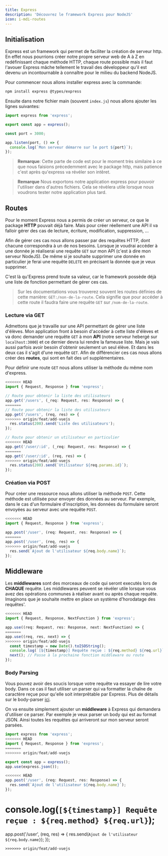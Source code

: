 ```yaml
---
title: Express
description: 'Découvrez le framework Express pour NodeJS'
icon: i-mdi-routes
---
```


## Initialisation

Express est un framework qui permet de faciliter la création de serveur http. En effet nous pourrions créer notre propre serveur web de A à Z en redéfinissant chaque méthode HTTP, chaque route possible mais il faut l'avouer Express mâche tellement le travail des développeur qu'il est devenu un incontournable à connaître pour le milieu du backend NodeJS.

Pour commencer nous allons installer express avec la commande:

```bash
npm install express @types/express
```

Ensuite dans notre fichier main (souvent `index.js`) nous allons ajouter les lignes suivantes:

```typescript
import express from 'express';

export const app = express();

const port = 3000;

app.listen(port, () => {
  console.log(`Mon serveur démarre sur le port ${port}`);
});
```

> **Remarque**: Cette parte de code est pour le moment très similaire à ce que nous faisions précedemment avec le package http, mais patience c'est après qu'express va révéler son intêret.

> **Remarque** Nous exportons notre application express pour pouvoir l'utiliser dans d'autres fichiers. Cela se révèlera utile lorsque nous voudrons tester notre application plus tard.

## Routes

Pour le moment Express nous a permis de créer un serveur, ce que le package **HTTP** pouvait déjà faire. Mais pour créer réellement une API il va falloir gérer des cas de lecture, écriture, modification, suppression, ...

Afin de gérer ces cas nous allons passer par des requêtes HTTP, dont chacune correspondra à un de nos besoins. Lorsque je voudrai accéder à une donnée je réaliserai une requête `GET` sur mon API (c'est à dire mon serveur NodeJS). De même si je souhaite supprimer une donnée en particulier je ferai une requête `DELETE` en précisant la donnée que je veux supprimer.

C'est là qu'Express prend toute sa valeur, car le framework possède déjà une liste de fonction permettant de gérer ces cas.

> Sur les documentations vous trouverez souvent les routes définies de cette manière: `GET:/non-de-la-route`. Cela signifie que pour accéder à cette route il faudra faire une requête `GET` sur `/nom-de-la-route`.

### Lecture via GET

Admettons que je travaille sur une API permettant de gérer une liste d'élèves. Mon application front à besoin d'accéder à cette liste d'élèves et va donc demander une requête `GET` à mon **API** (notre serveur hebergé sur `localhost:3000`) et ce dernier devra lui rendre la fameuse liste. Mais je vais aussi parfois avoir besoin d'obtenir seulement un seul élève. Et dans les deux cas il s'agit d'une requête `GET`. Afin de différencier ces cas nous allons créer des **routes**, qui sont en fait des url supplémentaires.

Pour définir une route `GET` nous allons utiliser la méthode du même nom d'express.

```typescript
<<<<<<< HEAD
import { Request, Response } from 'express';

// Route pour obtenir la liste des utilisateurs
app.get('/users', (_req: Request, res: Response) => {
=======
// Route pour obtenir la liste des utilisateurs
app.get('/users', (req, res) => {
>>>>>>> origin/feat/add-vuejs
  res.status(200).send('Liste des utilisateurs');
});

// Route pour obtenir un utilisateur en particulier
<<<<<<< HEAD
app.get('/user/:id', (_req: Request, res: Response) => {
=======
app.get('/user/:id', (req, res) => {
>>>>>>> origin/feat/add-vuejs
  res.status(200).send(`Utilisateur ${req.params.id}`);
});
```

### Création via POST

Pour créer une ressource nous allons utiliser la méthode `POST`. Cette méthode est utilisée pour envoyer des données au serveur. Par exemple, dans le cas d'un formulaire d'inscription, les données du formulaire seront envoyées au serveur avec une requête `POST`.

```typescript
<<<<<<< HEAD
import { Request, Response } from 'express';

app.post('/user', (req: Request, res: Response) => {
=======
app.post('/user', (req, res) => {
>>>>>>> origin/feat/add-vuejs
  res.send(`Ajout de l'utilisateur ${req.body.name}`);
});
```

## Middleware

Les **middlewares** sont des morceaux de code qui seront executés lors de **CHAQUE** requête. Les middlewares peuvent se révéler utile lorsque vous avez des opérations communes à réaliser avant ou après chaque requête. Imaginons que je souhaite mettre en place un système d'horodatage des requêtes'.

```typescript
<<<<<<< HEAD
import { Request, Response, NextFunction } from 'express';

app.use((req: Request, res: Response, next: NextFunction) => {
=======
app.use((req, res, next) => {
>>>>>>> origin/feat/add-vuejs
  const timestamp = new Date().toISOString();
  console.log(`[${timestamp}] Requête reçue : ${req.method} ${req.url}`);
  next(); // Passe à la prochaine fonction middleware ou route
});
```

### Body Parsing

Vous pouvez avoir des soucis lorsque votre requête va essayer de lire votre body. Dans ce cas il faut utiliser un parser qui va formatter la chaîne de caractère reçue pour qu'elle soit interprêtable par Express. Plus de détails sur le body-parser [ici](https://expressjs.com/en/resources/middleware/body-parser.html).

On va ensuite simplement ajouter un **middleware** à Express qui demandera d'utiliser ce parser. Par exemple je veux parser un body qui est au format JSON. Ainsi toutes les requêtes qui arriveront sur mon serveur seront parsées.

```typescript
import express from 'express';
<<<<<<< HEAD
import { Request, Response } from 'express';
=======
>>>>>>> origin/feat/add-vuejs

export const app = express();
app.use(express.json());

<<<<<<< HEAD
app.post('/user', (req: Request, res: Response) => {
  res.send(`Ajout de l'utilisateur ${req.body.name}`);
});
```

  console.log(`[${timestamp}] Requête reçue : ${req.method} ${req.url}`);
=======
app.post('/user', (req, res) => {
  res.send(`Ajout de l'utilisateur ${req.body.name}`);
});
```
>>>>>>> origin/feat/add-vuejs
